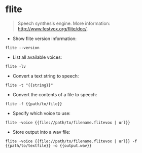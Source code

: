 # flite

> Speech synthesis engine.
> More information: <http://www.festvox.org/flite/doc/>.

- Show flite version information:

`flite --version`

- List all available voices:

`flite -lv`

- Convert a text string to speech:

`flite -t "{{string}}"`

- Convert the contents of a file to speech:

`flite -f {{path/to/file}}`

- Specify which voice to use:

`flite -voice {{file://path/to/filename.flitevox | url}}`

- Store output into a wav file:

`flite -voice {{file://path/to/filename.flitevox | url}} -f {{path/to/textfile}} -o {{output.wav}}`
